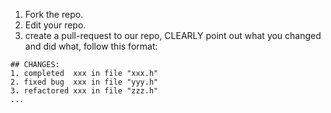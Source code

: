 1. Fork the repo.
2. Edit your repo.
3. create a pull-request to our repo, CLEARLY point out what you changed and did what, follow this format:
```
## CHANGES:
1. completed  xxx in file "xxx.h"
2. fixed bug  xxx in file "yyy.h"
3. refactored xxx in file "zzz.h"
...
```
